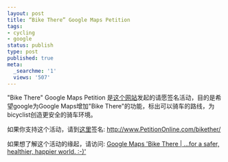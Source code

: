 ```yaml
---
layout: post
title: “Bike There” Google Maps Petition
tags:
- cycling
- google
status: publish
type: post
published: true
meta:
  _searchme: '1'
  views: '507'
---
```

"Bike There" Google Maps Petition 是<a href="http://www.googlemapsbikethere.org" target="_blank">这个网站</a>发起的请愿签名活动，目的是希望google为Google Maps增加"Bike There"的功能，标出可以骑车的路线，为bicyclist创造更安全的骑车环境。

如果你支持这个活动，请到<a href="http://www.PetitionOnline.com/bikether/" target="_blank">这里</a>签名: <a href="http://www.petitiononline.com/bikether/" target="_blank">http://www.PetitionOnline.com/bikether/</a>

如果想了解这个活动的缘起，请访问: <a href="http://googlemapsbikethere.org/" target="_blank">Google Maps 'Bike There | ...for a safer, healthier, happier world. :-)'</a>